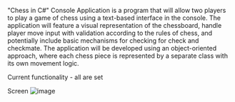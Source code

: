 "Chess in C#" Console Application is a program that will allow two players to play a game of chess using a text-based interface in the console. The application will feature a visual representation of the chessboard, handle player move input with validation according to the rules of chess, and potentially include basic mechanisms for checking for check and checkmate. The application will be developed using an object-oriented approach, where each chess piece is represented by a separate class with its own movement logic.

Сurrent functionality - all are set

Screen
![image](https://github.com/user-attachments/assets/aa4be380-b0c5-49f6-962e-56c530bdb59f)



